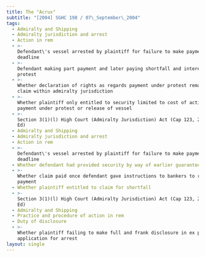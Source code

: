 ```yaml
---
title: The "Acrux"
subtitle: "[2004] SGHC 198 / 07\_September\_2004"
tags:
  - Admiralty and Shipping
  - Admiralty jurisdiction and arrest
  - Action in rem
  - >-
    Defendant\'s vessel arrested by plaintiff for failure to make payment by
    deadline
  - >-
    Defendant making part payment and later paying shortfall and interest under
    protest
  - >-
    Whether declaration of rights as regards payment under protest remaining a
    claim within admiralty jurisdiction
  - >-
    Whether plaintiff only entitled to security limited to cost of action up to
    payment under protest or release of vessel
  - >-
    Section 3(1)(l) High Court (Admiralty Jurisdiction) Act (Cap 123, 2001 Rev
    Ed)
  - Admiralty and Shipping
  - Admiralty jurisdiction and arrest
  - Action in rem
  - >-
    Defendant\'s vessel arrested by plaintiff for failure to make payment by
    deadline
  - Whether defendant had provided security by way of earlier guarantee
  - >-
    Whether claim paid once defendant gave instructions to bankers to remit
    payment
  - Whether plaintiff entitled to claim for shortfall
  - >-
    Section 3(1)(l) High Court (Admiralty Jurisdiction) Act (Cap 123, 2001 Rev
    Ed)
  - Admiralty and Shipping
  - Practice and procedure of action in rem
  - Duty of disclosure
  - >-
    Whether plaintiff failing to make full and frank disclosure in ex parte
    application for arrest
layout: single
---
```


